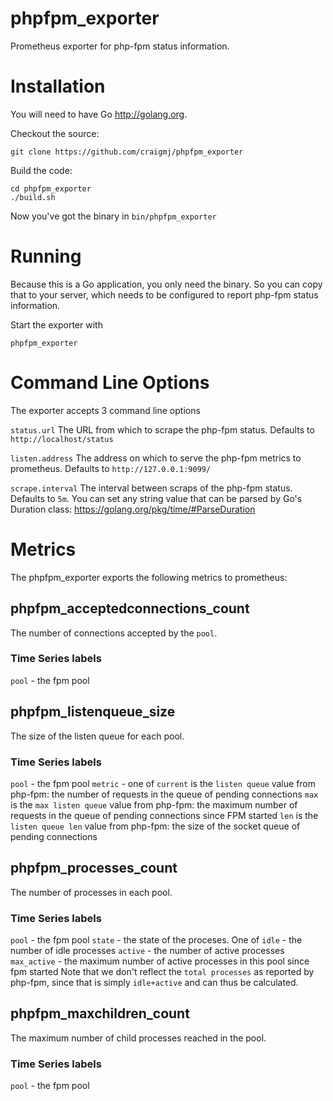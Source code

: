 # phpfpm_exporter
Prometheus exporter for php-fpm status information.

# Installation

You will need to have Go http://golang.org.

Checkout the source:

    git clone https://github.com/craigmj/phpfpm_exporter

Build the code:

    cd phpfpm_exporter
    ./build.sh

Now you've got the binary in `bin/phpfpm_exporter`

# Running

Because this is a Go application, you only need the binary. So you can copy that to your server, which needs to be configured to report php-fpm status information.

Start the exporter with

	phpfpm_exporter

# Command Line Options

The exporter accepts 3 command line options

`status.url`	The URL from which to scrape the php-fpm status. Defaults to `http://localhost/status`

`listen.address`	The address on which to serve the php-fpm metrics to prometheus. Defaults to `http://127.0.0.1:9099/`

`scrape.interval`	The interval between scraps of the php-fpm status. Defaults to `5m`. You can set any string value that can be parsed by Go's Duration class: https://golang.org/pkg/time/#ParseDuration

# Metrics

The phpfpm_exporter exports the following metrics to prometheus:

## phpfpm_acceptedconnections_count
The number of connections accepted by the `pool`.
### Time Series labels
`pool` - the fpm pool

## phpfpm_listenqueue_size
The size of the listen queue for each pool.
### Time Series labels
`pool` - the fpm pool
`metric` - one of 
  `current`  is the `listen queue` value from php-fpm: the number of requests in the queue of pending connections
  `max` is the `max listen queue` value from php-fpm: the maximum number of requests in the queue of pending connections since FPM started
  `len` is the `listen queue len` value from php-fpm: the size of the socket queue of pending connections
  
## phpfpm_processes_count
The number of processes in each pool.
### Time Series labels
`pool` - the fpm pool
`state` - the state of the proceses. One of
   `idle` - the number of idle processes
   `active` - the number of active processes
   `max_active` - the maximum number of active processes in this pool since fpm started
   Note that we don't reflect the `total processes` as reported by php-fpm, since that is simply `idle+active` and can thus be calculated.

## phpfpm_maxchildren_count
The maximum number of child processes reached in the pool.
### Time Series labels
`pool` - the fpm pool
